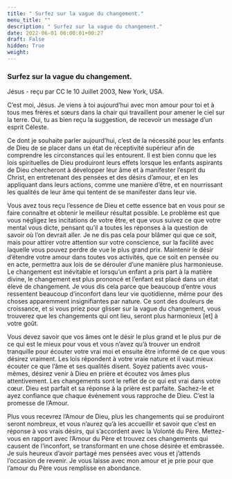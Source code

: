 ```yaml
---
title: " Surfez sur la vague du changement."
menu_title: ""
description: " Surfez sur la vague du changement."
date: 2022-06-01 06:00:01+00:27
draft: False
hidden: True
weight:
---
```

###  Surfez sur la vague du changement.

Jésus - reçu par CC le 10 Juillet 2003, New York, USA.

C’est moi, Jésus. Je viens à toi aujourd’hui avec mon amour pour toi et à tous mes frères et sœurs dans la chair qui travaillent pour amener le ciel sur la terre. Oui, tu as bien reçu la suggestion, de recevoir un message d’un esprit Céleste.

Ce dont je souhaite parler aujourd’hui, c’est de la nécessité pour les enfants de Dieu de se placer dans un état de réceptivité supérieur afin de comprendre les circonstances qui les entourent. Il est bien connu que les lois spirituelles de Dieu produiront leurs effets lorsque les enfants aspirants de Dieu chercheront à développer leur âme et à manifester l’esprit du Christ, en entretenant des pensées et des désirs d’amour, et en les appliquant dans leurs actions, comme une manière d’être, et en nourrissant les qualités de leur âme qui tentent de se manifester dans leur vie.

Vous avez tous reçu l’essence de Dieu et cette essence bat en vous pour se faire connaître et obtenir le meilleur résultat possible. Le problème est que vous négligez les incitations de votre être, et que vous suivez ce que votre mental vous dicte, pensant qu’il a toutes les réponses à la question de savoir où l’on devrait aller. Je ne dis pas cela pour blâmer qui que ce soit, mais pour attirer votre attention sur votre conscience, sur la facilité avec laquelle vous pouvez perdre de vue le plus grand prix. Maintenir le désir d’étendre votre amour dans toutes vos activités, que ce soit en pensée ou en acte, permettra aux lois de se dérouler d’une manière plus harmonieuse. Le changement est inévitable et lorsqu’un enfant a pris part à la matière divine, le changement est plus prononcé et l’enfant est placé dans un état élevé de changement. Je vous dis cela parce que beaucoup d’entre vous ressentent beaucoup d’inconfort dans leur vie quotidienne, même pour des choses apparemment insignifiantes par nature. Ce sont des douleurs de croissance, et si vous priez pour glisser sur la vague du changement, vous trouverez que les changements qui ont lieu, seront plus harmonieux [et] à votre goût.

Vous devez savoir que vos âmes ont le désir le plus grand et le plus pur de ce qui est le mieux pour vous et vous n’avez qu’à trouver un endroit tranquille pour écouter votre vrai moi et ensuite être informé de ce que vous désirez vraiment. Les lois répondent à votre vraie nature et il vaut mieux écouter ce que l’âme et ses qualités disent. Soyez patients avec vous-mêmes, désirez venir à Dieu en prière et écoutez vos âmes plus attentivement. Les changements sont le reflet de ce qui est vrai dans votre cœur. Dieu est parfait et sa réponse à la prière est parfaite. Sachez-le et ayez confiance que chaque événement vous rapproche de Dieu. C’est la promesse de l’Amour.

Plus vous recevrez l’Amour de Dieu, plus les changements qui se produiront seront nombreux, et vous n’aurez qu’à les accueillir et savoir que c’est en réponse à vos vrais désirs, qui s’accordent avec la Volonté du Père. Mettez-vous en rapport avec l’Amour du Père et trouvez ces changements qui causent de l’inconfort, se transformant en une chose désirée et embrassée. Je suis heureux d’avoir partagé mes pensées avec vous et j’attends l’occasion de revenir. Je vous laisse avec mon amour et je prie pour que l’amour du Père vous remplisse en abondance.